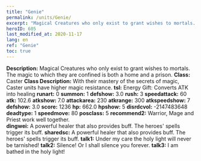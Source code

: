 ```yaml
---
title: "Genie"
permalink: /units/Genie/
excerpt: "Magical Creatures who only exist to grant wishes to mortals. The magic to which they are confined is both a home and a prison."
heroID: 605
last_modified_at: 2020-11-17
lang: en
ref: "Genie"
toc: true
---
```

 **Description:** Magical Creatures who only exist to grant wishes to mortals. The magic to which they are confined is both a home and a prison.
 **Class:** Caster
 **Class Description:** With their mastery of the secrets of magic, Caster units have higher magic resistance.
 **tsl:** Energy Gift: Converts ATK into healing
 **runart:** 0
 **summon:** 1
 **defshow:** 3.0
 **rush:** 3
 **speedattack:** 60
 **atk:** 102.6
 **atkshow:** 7.0
 **attackarea:** 230
 **atkrange:** 300
 **atkspeedshow:** 7
 **defshow:** 3.0
 **score:** 1236
 **hp:** 662.0
 **hpshow:** 5
 **disrdcvol:** -2147483648
 **deadtype:** 1
 **speedmove:** 80
 **posclass:** 5
 **recommend2:** Warrior, Mage and Priest work well together.  
 **dingwei:** A powerful healer that also provides buff. The heroes' spells trigger its buff.
 **sharedsc:** A powerful healer that also provides buff. The heroes' spells trigger its buff.
 **talk1:** Under my care the holy light will never be tarnished!
 **talk2:** Silence! Or I shall silence you forever.
 **talk3:** I am bathed in the holy light!
